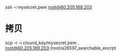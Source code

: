 ssh -i mysecret.pem root@60.205.169.203

# 拷贝
scp -r -i clound_key/mysecret.pem   .  root@60.205.169.203:/root/a26597_searchable_encrpt
